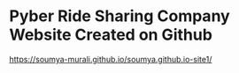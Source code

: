 
# Pyber Ride Sharing Company Website Created on Github


https://soumya-murali.github.io/soumya.github.io-site1/
